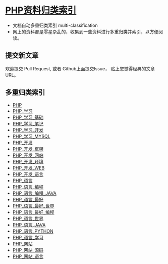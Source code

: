[PHP资料归类索引](README.md)
====
* 文档自动多重归类索引 multi-classification
* 网上的资料都是零星杂乱的，收集到一些资料进行多重归类并索引，以方便阅读。

提交新文章
----
欢迎提交 Pull Request, 或者 Github上面提交Issue， 贴上您觉得经典的文章URL。

多重归类索引
----
- [PHP](new/PHP.md)
- [PHP_学习](new/PHP_学习.md)
- [PHP_学习_基础](new/PHP_学习_基础.md)
- [PHP_学习_笔记](new/PHP_学习_笔记.md)
- [PHP_学习_开发](new/PHP_学习_开发.md)
- [PHP_学习_MYSQL](new/PHP_学习_MYSQL.md)
- [PHP_开发](new/PHP_开发.md)
- [PHP_开发_框架](new/PHP_开发_框架.md)
- [PHP_开发_网站](new/PHP_开发_网站.md)
- [PHP_开发_环境](new/PHP_开发_环境.md)
- [PHP_开发_WEB](new/PHP_开发_WEB.md)
- [PHP_开发_语言](new/PHP_开发_语言.md)
- [PHP_语言](new/PHP_语言.md)
- [PHP_语言_编程](new/PHP_语言_编程.md)
- [PHP_语言_编程_JAVA](new/PHP_语言_编程_JAVA.md)
- [PHP_语言_最好](new/PHP_语言_最好.md)
- [PHP_语言_最好_世界](new/PHP_语言_最好_世界.md)
- [PHP_语言_最好_编程](new/PHP_语言_最好_编程.md)
- [PHP_语言_世界](new/PHP_语言_世界.md)
- [PHP_语言_JAVA](new/PHP_语言_JAVA.md)
- [PHP_语言_PYTHON](new/PHP_语言_PYTHON.md)
- [PHP_语言_学习](new/PHP_语言_学习.md)
- [PHP_网站](new/PHP_网站.md)
- [PHP_网站_源码](new/PHP_网站_源码.md)
- [PHP_网站_语言](new/PHP_网站_语言.md)
